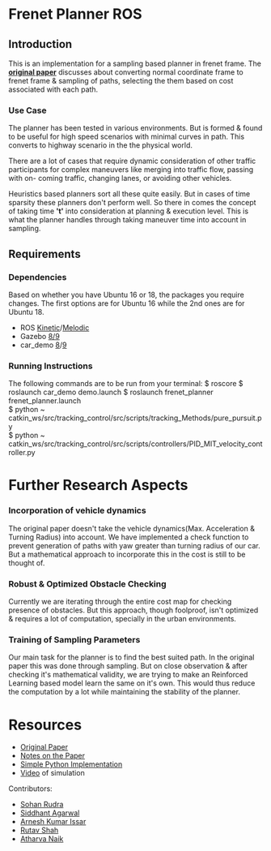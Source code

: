 # Frenet Planner ROS

## Introduction
This is an implementation for a sampling based planner in frenet frame. 
The [**original paper**](https://www.researchgate.net/publication/224156269_Optimal_Trajectory_Generation_for_Dynamic_Street_Scenarios_in_a_Frenet_Frame) discusses about converting normal coordinate frame to frenet frame & sampling of paths, selecting the them based on cost associated with each path. 

### Use Case
The planner has been tested in various environments. But is formed & found to be useful for high speed scenarios with minimal curves in path. This converts to highway scenario in the the physical world.

There are a lot of cases that require dynamic consideration of other traffic participants for complex maneuvers like merging into traffic flow, passing with on-
coming traffic, changing lanes, or avoiding other vehicles. 

Heuristics based planners sort all these quite easily. But in cases of time sparsity these planners don't perform well. So there in comes the concept of taking time **'t'** into consideration at planning & execution level. This is what the planner handles through taking maneuver time into account in sampling.  

## Requirements
### Dependencies 
 Based on whether you have Ubuntu 16 or 18, the packages you require changes. The first options are for Ubuntu 16 while the 2nd ones are for Ubuntu 18.
- ROS [Kinetic](http://wiki.ros.org/kinetic/Installation/Ubuntu)/[Melodic](http://wiki.ros.org/melodic/Installation/Ubuntu)
 - Gazebo [8/9](https://medium.com/@abhiksingla10/setting-up-ros-kinetic-and-gazebo-8-or-9-70f2231af21a)
 - car_demo [8](https://drive.google.com/open?id=1c7gM1AfW6i5L6ZNBFWT8nnvKydPoz3C-)/[9](https://github.com/osrf/car_demo)

### Running Instructions
The following commands are to be run from your terminal:
    $ roscore
    $ roslaunch car_demo demo.launch
    $ roslaunch frenet_planner frenet_planner.launch   
    $ python ~ catkin_ws/src/tracking_control/src/scripts/tracking_Methods/pure_pursuit.py  
    $ python ~ catkin_ws/src/tracking_control/src/scripts/controllers/PID_MIT_velocity_controller.py

# Further Research Aspects
### Incorporation of vehicle dynamics 
The original paper doesn't take the vehicle dynamics(Max. Acceleration & Turning Radius) into account. We have implemented a check function to prevent generation of paths with yaw greater than turning radius of our car. But a mathematical approach to incorporate this in the cost is still to be thought of.
### Robust & Optimized Obstacle Checking
Currently we are iterating through the entire cost map for checking presence of obstacles. But this approach, though foolproof, isn't optimized & requires a lot of computation, specially in the urban environments.
### Training of Sampling Parameters
Our main task for the planner is to find the best suited path. In the original paper this was done through sampling. But on close observation & after checking it's mathematical validity, we are trying to make an Reinforced Learning based model learn the same on it's own. This would thus reduce the computation by a lot while maintaining the stability of the planner.  
# Resources
- [Original Paper](https://www.researchgate.net/publication/224156269_Optimal_Trajectory_Generation_for_Dynamic_Street_Scenarios_in_a_Frenet_Frame) 
- [Notes on the Paper](https://drive.google.com/file/d/1ZkUTlOpAZ7df4IcZ8Ny91uF-eHg1mh4t/view?usp=sharing)
- [Simple Python Implementation](https://github.com/AtsushiSakai/PythonRobotics/tree/master/PathPlanning/FrenetOptimalTrajectory)
- [Video](https://youtu.be/sv6ST721SI4) of simulation

Contributors:
- [Sohan Rudra](https://github.com/rudrasohan)
- [Siddhant Agarwal](https://github.com/agarwalsiddhant10)
- [Arnesh Kumar Issar](https://github.com/thefatbandit)
- [Rutav Shah](https://github.com/ShahRutav)
- [Atharva Naik](https://github.com/atharva-naik)
